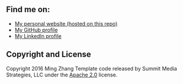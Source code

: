 ## Find me on:
* [My personal website (hosted on this repo)](http://www.mingzhang.me)
* [My GitHub profile](https://github.com/ming-zhang)
* [My LinkedIn profile](http://www.linkedin.com/in/mingzhang2019)


## Copyright and License

Copyright 2016 Ming Zhang
Template code released by Summit Media Strategies, LLC under the [Apache 2.0](https://github.com/IronSummitMedia/startbootstrap-clean-blog/blob/gh-pages/LICENSE) license.